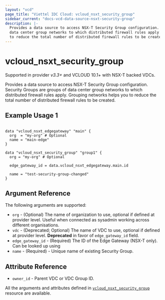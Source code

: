 ```yaml
---
layout: "vcd"
page_title: "Viettel IDC Cloud: vcloud_nsxt_security_group"
sidebar_current: "docs-vcd-data-source-nsxt-security-group"
description: |-
  Provides a data source to access NSX-T Security Group configuration. Security Groups are groups of
  data center group networks to which distributed firewall rules apply. Grouping networks helps you 
  to reduce the total number of distributed firewall rules to be created. 
---
```


# vcloud\_nsxt\_security\_group

Supported in provider *v3.3+* and VCLOUD 10.1+ with NSX-T backed VDCs.

Provides a data source to access NSX-T Security Group configuration. Security Groups are groups of
data center group networks to which distributed firewall rules apply. Grouping networks helps you to
reduce the total number of distributed firewall rules to be created.

## Example Usage 1

```hcl

data "vcloud_nsxt_edgegateway" "main" {
  org  = "my-org" # Optional
  name = "main-edge"
}

data "vcloud_nsxt_security_group" "group1" {
  org = "my-org" # Optional

  edge_gateway_id = data.vcloud_nsxt_edgegateway.main.id

  name = "test-security-group-changed"
}
```

## Argument Reference

The following arguments are supported:

* `org` - (Optional) The name of organization to use, optional if defined at provider level. Useful
  when connected as sysadmin working across different organisations.
* `vdc` - (Deprecated; Optional) The name of VDC to use, optional if defined at provider level. **Deprecated**
  in favor of `edge_gateway_id` field.
* `edge_gateway_id` - (Required) The ID of the Edge Gateway (NSX-T only). Can be looked up using
* `name` - (Required)  - Unique name of existing Security Group.

## Attribute Reference
* `owner_id` - Parent VDC or VDC Group ID.
 
All the arguments and attributes defined in
[`vcloud_nsxt_security_group`](/providers/viettelidc-provider/vcloud/latest/docs/resources/nsxt_security_group) resource are available.
